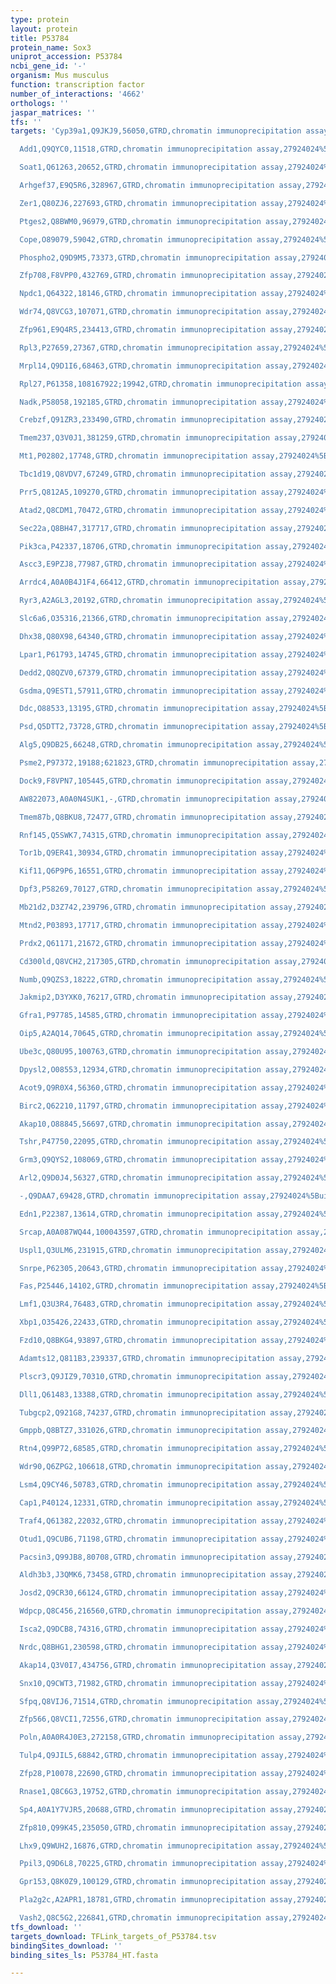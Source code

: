 ```yaml
---
type: protein
layout: protein
title: P53784
protein_name: Sox3
uniprot_accession: P53784
ncbi_gene_id: '-'
organism: Mus musculus
function: transcription factor
number_of_interactions: '4662'
orthologs: ''
jaspar_matrices: ''
tfs: ''
targets: 'Cyp39a1,Q9JKJ9,56050,GTRD,chromatin immunoprecipitation assay,27924024%5Buid%5D,No

  Add1,Q9QYC0,11518,GTRD,chromatin immunoprecipitation assay,27924024%5Buid%5D,No

  Soat1,Q61263,20652,GTRD,chromatin immunoprecipitation assay,27924024%5Buid%5D,No

  Arhgef37,E9Q5R6,328967,GTRD,chromatin immunoprecipitation assay,27924024%5Buid%5D,No

  Zer1,Q80ZJ6,227693,GTRD,chromatin immunoprecipitation assay,27924024%5Buid%5D,No

  Ptges2,Q8BWM0,96979,GTRD,chromatin immunoprecipitation assay,27924024%5Buid%5D,No

  Cope,O89079,59042,GTRD,chromatin immunoprecipitation assay,27924024%5Buid%5D,No

  Phospho2,Q9D9M5,73373,GTRD,chromatin immunoprecipitation assay,27924024%5Buid%5D,No

  Zfp708,F8VPP0,432769,GTRD,chromatin immunoprecipitation assay,27924024%5Buid%5D,No

  Npdc1,Q64322,18146,GTRD,chromatin immunoprecipitation assay,27924024%5Buid%5D,No

  Wdr74,Q8VCG3,107071,GTRD,chromatin immunoprecipitation assay,27924024%5Buid%5D,No

  Zfp961,E9Q4R5,234413,GTRD,chromatin immunoprecipitation assay,27924024%5Buid%5D,No

  Rpl3,P27659,27367,GTRD,chromatin immunoprecipitation assay,27924024%5Buid%5D,No

  Mrpl14,Q9D1I6,68463,GTRD,chromatin immunoprecipitation assay,27924024%5Buid%5D,No

  Rpl27,P61358,108167922;19942,GTRD,chromatin immunoprecipitation assay,27924024%5Buid%5D,No

  Nadk,P58058,192185,GTRD,chromatin immunoprecipitation assay,27924024%5Buid%5D,No

  Crebzf,Q91ZR3,233490,GTRD,chromatin immunoprecipitation assay,27924024%5Buid%5D,No

  Tmem237,Q3V0J1,381259,GTRD,chromatin immunoprecipitation assay,27924024%5Buid%5D,No

  Mt1,P02802,17748,GTRD,chromatin immunoprecipitation assay,27924024%5Buid%5D,No

  Tbc1d19,Q8VDV7,67249,GTRD,chromatin immunoprecipitation assay,27924024%5Buid%5D,No

  Prr5,Q812A5,109270,GTRD,chromatin immunoprecipitation assay,27924024%5Buid%5D,No

  Atad2,Q8CDM1,70472,GTRD,chromatin immunoprecipitation assay,27924024%5Buid%5D,No

  Sec22a,Q8BH47,317717,GTRD,chromatin immunoprecipitation assay,27924024%5Buid%5D,No

  Pik3ca,P42337,18706,GTRD,chromatin immunoprecipitation assay,27924024%5Buid%5D,No

  Ascc3,E9PZJ8,77987,GTRD,chromatin immunoprecipitation assay,27924024%5Buid%5D,No

  Arrdc4,A0A0B4J1F4,66412,GTRD,chromatin immunoprecipitation assay,27924024%5Buid%5D,No

  Ryr3,A2AGL3,20192,GTRD,chromatin immunoprecipitation assay,27924024%5Buid%5D,No

  Slc6a6,O35316,21366,GTRD,chromatin immunoprecipitation assay,27924024%5Buid%5D,No

  Dhx38,Q80X98,64340,GTRD,chromatin immunoprecipitation assay,27924024%5Buid%5D,No

  Lpar1,P61793,14745,GTRD,chromatin immunoprecipitation assay,27924024%5Buid%5D,No

  Dedd2,Q8QZV0,67379,GTRD,chromatin immunoprecipitation assay,27924024%5Buid%5D,No

  Gsdma,Q9EST1,57911,GTRD,chromatin immunoprecipitation assay,27924024%5Buid%5D,No

  Ddc,O88533,13195,GTRD,chromatin immunoprecipitation assay,27924024%5Buid%5D,No

  Psd,Q5DTT2,73728,GTRD,chromatin immunoprecipitation assay,27924024%5Buid%5D,No

  Alg5,Q9DB25,66248,GTRD,chromatin immunoprecipitation assay,27924024%5Buid%5D,No

  Psme2,P97372,19188;621823,GTRD,chromatin immunoprecipitation assay,27924024%5Buid%5D,No

  Dock9,F8VPN7,105445,GTRD,chromatin immunoprecipitation assay,27924024%5Buid%5D,No

  AW822073,A0A0N4SUK1,-,GTRD,chromatin immunoprecipitation assay,27924024%5Buid%5D,No

  Tmem87b,Q8BKU8,72477,GTRD,chromatin immunoprecipitation assay,27924024%5Buid%5D,No

  Rnf145,Q5SWK7,74315,GTRD,chromatin immunoprecipitation assay,27924024%5Buid%5D,No

  Tor1b,Q9ER41,30934,GTRD,chromatin immunoprecipitation assay,27924024%5Buid%5D,No

  Kif11,Q6P9P6,16551,GTRD,chromatin immunoprecipitation assay,27924024%5Buid%5D,No

  Dpf3,P58269,70127,GTRD,chromatin immunoprecipitation assay,27924024%5Buid%5D,No

  Mb21d2,D3Z742,239796,GTRD,chromatin immunoprecipitation assay,27924024%5Buid%5D,No

  Mtnd2,P03893,17717,GTRD,chromatin immunoprecipitation assay,27924024%5Buid%5D,No

  Prdx2,Q61171,21672,GTRD,chromatin immunoprecipitation assay,27924024%5Buid%5D,No

  Cd300ld,Q8VCH2,217305,GTRD,chromatin immunoprecipitation assay,27924024%5Buid%5D,No

  Numb,Q9QZS3,18222,GTRD,chromatin immunoprecipitation assay,27924024%5Buid%5D,No

  Jakmip2,D3YXK0,76217,GTRD,chromatin immunoprecipitation assay,27924024%5Buid%5D,No

  Gfra1,P97785,14585,GTRD,chromatin immunoprecipitation assay,27924024%5Buid%5D,No

  Oip5,A2AQ14,70645,GTRD,chromatin immunoprecipitation assay,27924024%5Buid%5D,No

  Ube3c,Q80U95,100763,GTRD,chromatin immunoprecipitation assay,27924024%5Buid%5D,No

  Dpysl2,O08553,12934,GTRD,chromatin immunoprecipitation assay,27924024%5Buid%5D,No

  Acot9,Q9R0X4,56360,GTRD,chromatin immunoprecipitation assay,27924024%5Buid%5D,No

  Birc2,Q62210,11797,GTRD,chromatin immunoprecipitation assay,27924024%5Buid%5D,No

  Akap10,O88845,56697,GTRD,chromatin immunoprecipitation assay,27924024%5Buid%5D,No

  Tshr,P47750,22095,GTRD,chromatin immunoprecipitation assay,27924024%5Buid%5D,No

  Grm3,Q9QYS2,108069,GTRD,chromatin immunoprecipitation assay,27924024%5Buid%5D,No

  Arl2,Q9D0J4,56327,GTRD,chromatin immunoprecipitation assay,27924024%5Buid%5D,No

  -,Q9DAA7,69428,GTRD,chromatin immunoprecipitation assay,27924024%5Buid%5D,No

  Edn1,P22387,13614,GTRD,chromatin immunoprecipitation assay,27924024%5Buid%5D,No

  Srcap,A0A087WQ44,100043597,GTRD,chromatin immunoprecipitation assay,27924024%5Buid%5D,No

  Uspl1,Q3ULM6,231915,GTRD,chromatin immunoprecipitation assay,27924024%5Buid%5D,No

  Snrpe,P62305,20643,GTRD,chromatin immunoprecipitation assay,27924024%5Buid%5D,No

  Fas,P25446,14102,GTRD,chromatin immunoprecipitation assay,27924024%5Buid%5D,No

  Lmf1,Q3U3R4,76483,GTRD,chromatin immunoprecipitation assay,27924024%5Buid%5D,No

  Xbp1,O35426,22433,GTRD,chromatin immunoprecipitation assay,27924024%5Buid%5D,No

  Fzd10,Q8BKG4,93897,GTRD,chromatin immunoprecipitation assay,27924024%5Buid%5D,No

  Adamts12,Q811B3,239337,GTRD,chromatin immunoprecipitation assay,27924024%5Buid%5D,No

  Plscr3,Q9JIZ9,70310,GTRD,chromatin immunoprecipitation assay,27924024%5Buid%5D,No

  Dll1,Q61483,13388,GTRD,chromatin immunoprecipitation assay,27924024%5Buid%5D,No

  Tubgcp2,Q921G8,74237,GTRD,chromatin immunoprecipitation assay,27924024%5Buid%5D,No

  Gmppb,Q8BTZ7,331026,GTRD,chromatin immunoprecipitation assay,27924024%5Buid%5D,No

  Rtn4,Q99P72,68585,GTRD,chromatin immunoprecipitation assay,27924024%5Buid%5D,No

  Wdr90,Q6ZPG2,106618,GTRD,chromatin immunoprecipitation assay,27924024%5Buid%5D,No

  Lsm4,Q9CY46,50783,GTRD,chromatin immunoprecipitation assay,27924024%5Buid%5D,No

  Cap1,P40124,12331,GTRD,chromatin immunoprecipitation assay,27924024%5Buid%5D,No

  Traf4,Q61382,22032,GTRD,chromatin immunoprecipitation assay,27924024%5Buid%5D,No

  Otud1,Q9CUB6,71198,GTRD,chromatin immunoprecipitation assay,27924024%5Buid%5D,No

  Pacsin3,Q99JB8,80708,GTRD,chromatin immunoprecipitation assay,27924024%5Buid%5D,No

  Aldh3b3,J3QMK6,73458,GTRD,chromatin immunoprecipitation assay,27924024%5Buid%5D,No

  Josd2,Q9CR30,66124,GTRD,chromatin immunoprecipitation assay,27924024%5Buid%5D,No

  Wdpcp,Q8C456,216560,GTRD,chromatin immunoprecipitation assay,27924024%5Buid%5D,No

  Isca2,Q9DCB8,74316,GTRD,chromatin immunoprecipitation assay,27924024%5Buid%5D,No

  Nrdc,Q8BHG1,230598,GTRD,chromatin immunoprecipitation assay,27924024%5Buid%5D,No

  Akap14,Q3V0I7,434756,GTRD,chromatin immunoprecipitation assay,27924024%5Buid%5D,No

  Snx10,Q9CWT3,71982,GTRD,chromatin immunoprecipitation assay,27924024%5Buid%5D,No

  Sfpq,Q8VIJ6,71514,GTRD,chromatin immunoprecipitation assay,27924024%5Buid%5D,No

  Zfp566,Q8VCI1,72556,GTRD,chromatin immunoprecipitation assay,27924024%5Buid%5D,No

  Poln,A0A0R4J0E3,272158,GTRD,chromatin immunoprecipitation assay,27924024%5Buid%5D,No

  Tulp4,Q9JIL5,68842,GTRD,chromatin immunoprecipitation assay,27924024%5Buid%5D,No

  Zfp28,P10078,22690,GTRD,chromatin immunoprecipitation assay,27924024%5Buid%5D,No

  Rnase1,Q8C6G3,19752,GTRD,chromatin immunoprecipitation assay,27924024%5Buid%5D,No

  Sp4,A0A1Y7VJR5,20688,GTRD,chromatin immunoprecipitation assay,27924024%5Buid%5D,No

  Zfp810,Q99K45,235050,GTRD,chromatin immunoprecipitation assay,27924024%5Buid%5D,No

  Lhx9,Q9WUH2,16876,GTRD,chromatin immunoprecipitation assay,27924024%5Buid%5D,No

  Ppil3,Q9D6L8,70225,GTRD,chromatin immunoprecipitation assay,27924024%5Buid%5D,No

  Gpr153,Q8K0Z9,100129,GTRD,chromatin immunoprecipitation assay,27924024%5Buid%5D,No

  Pla2g2c,A2APR1,18781,GTRD,chromatin immunoprecipitation assay,27924024%5Buid%5D,No

  Vash2,Q8C5G2,226841,GTRD,chromatin immunoprecipitation assay,27924024%5Buid%5D,No'
tfs_download: ''
targets_download: TFLink_targets_of_P53784.tsv
bindingSites_download: ''
binding_sites_ls: P53784_HT.fasta

---
```

